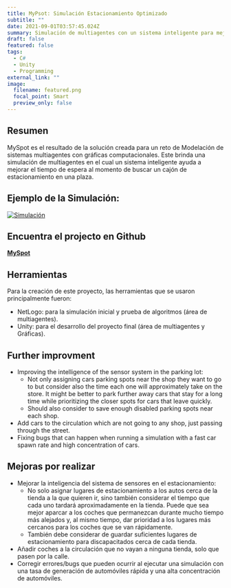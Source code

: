 ```yaml
---
title: MyPsot: Simulación Estacionamiento Optimizado
subtitle: ""
date: 2021-09-01T03:57:45.024Z
summary: Simulación de multiagentes con un sistema inteligente para mejorar el tiempo de espera de carros al buscar un lugar de estacionamiento en una plaza. Hecho en Unity
draft: false
featured: false
tags:
  - C#
  - Unity
  - Programming
external_link: ""
image:
  filename: featured.png
  focal_point: Smart
  preview_only: false
---
```


## Resumen
MySpot es el resultado de la solución creada para un reto de Modelación de sistemas multiagentes con gráficas computacionales. Este brinda una simulación de multiagentes en el cual un sistema inteligente ayuda a mejorar el tiempo de espera al momento de buscar un cajón de estacionamiento en una plaza.

## Ejemplo de la Simulación:
[![Simulación](https://img.youtube.com/vi/YWoAGjl28zU/0.jpg)](https://www.youtube.com/watch?v=YWoAGjl28zU)

## Encuentra el projecto en Github
[**MySpot**](https://github.com/lcanoi/OptimizedParkingSimulation)

## Herramientas
Para la creación de este proyecto, las herramientas que se usaron principalmente fueron:
+ NetLogo: para la simulación inicial y prueba de algoritmos (área de multiagentes). 
+ Unity: para el desarrollo del proyecto final (área de multiagentes y Gráficas).

## Further improvment
+ Improving the intelligence of the sensor system in the parking lot:
  + Not only assigning cars parking spots near the shop they want to go to but consider also the time each one will approximately take on the store. It might be better to park further away cars that stay for a long time while prioritizing the closer spots for cars that leave quickly.
  + Should also consider to save enough disabled parking spots near each shop.
+ Add cars to the circulation which are not going to any shop, just passing through the street.
+ Fixing bugs that can happen when running a simulation with a fast car spawn rate and high concentration of cars.

## Mejoras por realizar
+ Mejorar la inteligencia del sistema de sensores en el estacionamiento:
  + No solo asignar lugares de estacionamiento a los autos cerca de la tienda a la que quieren ir, sino también considerar el tiempo que cada uno tardará aproximadamente en la tienda. Puede que sea mejor aparcar a los coches que permanezcan durante mucho tiempo más alejados y, al mismo tiempo, dar prioridad a los lugares más cercanos para los coches que se van rápidamente.
  + También debe considerar de guardar suficientes lugares de estacionamiento para discapacitados cerca de cada tienda.
+ Añadir coches a la circulación que no vayan a ninguna tienda, solo que pasen por la calle.
+ Corregir errores/bugs que pueden ocurrir al ejecutar una simulación con una tasa de generación de automóviles rápida y una alta concentración de automóviles.
